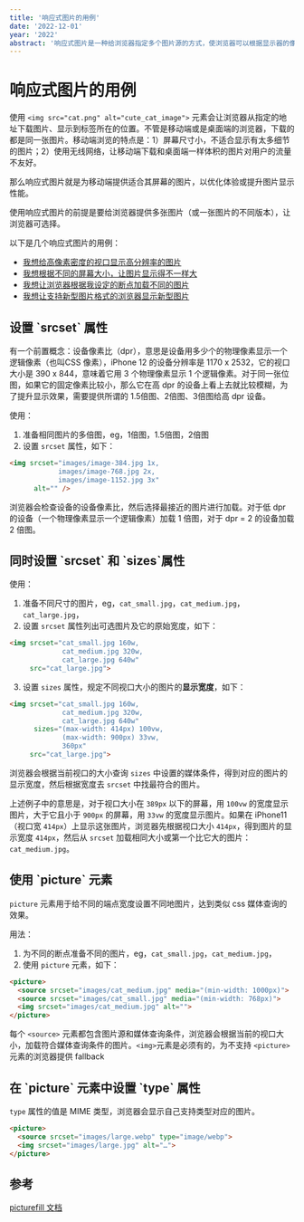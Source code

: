```yaml
---
title: '响应式图片的用例'
date: '2022-12-01'
year: '2022'
abstract: '响应式图片是一种给浏览器指定多个图片源的方式，使浏览器可以根据显示器的像素密度、页面中图片元素大小等条件加载合适的图片，达到降低带宽使用、提升浏览体验的效果'
---
```


# 响应式图片的用例

使用 `<img src="cat.png" alt="cute_cat_image">` 元素会让浏览器从指定的地址下载图片、显示到标签所在的位置。不管是移动端或是桌面端的浏览器，下载的都是同一张图片。移动端浏览的特点是：1）屏幕尺寸小，不适合显示有太多细节的图片；2）使用无线网络，让移动端下载和桌面端一样体积的图片对用户的流量不友好。

那么响应式图片就是为移动端提供适合其屏幕的图片，以优化体验或提升图片显示性能。

使用响应式图片的前提是要给浏览器提供多张图片（或一张图片的不同版本），让浏览器可选择。

以下是几个响应式图片的用例：

- <a href="#srcset">我想给高像素密度的视口显示高分辨率的图片</a>
- <a href="#srcset-sizes">我想根据不同的屏幕大小，让图片显示得不一样大</a>
- <a href="#picture">我想让浏览器根据我设定的断点加载不同的图片</a>
- <a href="#picture-type">我想让支持新型图片格式的浏览器显示新型图片</a>

<h2 id="srcset">设置 `srcset` 属性</h2>

有一个前置概念：设备像素比（dpr），意思是设备用多少个的物理像素显示一个逻辑像素（也叫CSS 像素），iPhone 12 的设备分辨率是 1170 x 2532，它的视口大小是 390 x 844，意味着它用 3 个物理像素显示 1 个逻辑像素。对于同一张位图，如果它的固定像素比较小，那么它在高 dpr 的设备上看上去就比较模糊，为了提升显示效果，需要提供所谓的 1.5倍图、2倍图、3倍图给高 dpr 设备。

使用：
  1. 准备相同图片的多倍图，eg，1倍图，1.5倍图，2倍图
  2. 设置 `srcset` 属性，如下：

```html
<img srcset="images/image-384.jpg 1x,
            images/image-768.jpg 2x,
            images/image-1152.jpg 3x"
      alt="" />
```

浏览器会检查设备的设备像素比，然后选择最接近的图片进行加载。对于低 dpr 的设备（一个物理像素显示一个逻辑像素）加载 1 倍图，对于 dpr = 2 的设备加载 2 倍图。

<h2 id="srcset-sizes">同时设置 `srcset` 和 `sizes`属性</h2>

使用：

1. 准备不同尺寸的图片，eg，`cat_small.jpg`，`cat_medium.jpg`，`cat_large.jpg`，
2. 设置 `srcset` 属性列出可选图片及它的原始宽度，如下：

```html
<img srcset="cat_small.jpg 160w,
             cat_medium.jpg 320w,
             cat_large.jpg 640w"
     src="cat_large.jpg">
```

3. 设置 `sizes` 属性，规定不同视口大小的图片的**显示宽度**，如下：

```html
<img srcset="cat_small.jpg 160w,
             cat_medium.jpg 320w,
             cat_large.jpg 640w"
      sizes="(max-width: 414px) 100vw,
             (max-width: 900px) 33vw,
             360px"
     src="cat_large.jpg">
```

浏览器会根据当前视口的大小查询 `sizes` 中设置的媒体条件，得到对应的图片的显示宽度，然后根据宽度去 `srcset` 中找最符合的图片。

上述例子中的意思是，对于视口大小在 `389px` 以下的屏幕，用 `100vw` 的宽度显示图片，大于它且小于 `900px` 的屏幕，用 `33vw` 的宽度显示图片。如果在 iPhone11（视口宽 `414px`）上显示这张图片，浏览器先根据视口大小 `414px`，得到图片的显示宽度 `414px`，然后从 `srcset` 加载相同大小或第一个比它大的图片：`cat_medium.jpg`。

<h2 id="picture">使用 `picture` 元素</h2>

`picture` 元素用于给不同的端点宽度设置不同地图片，达到类似 css 媒体查询的效果。

用法：

1. 为不同的断点准备不同的图片，eg，`cat_small.jpg`，`cat_medium.jpg`，
2. 使用 `picture` 元素，如下：

```html
<picture>
  <source srcset="images/cat_medium.jpg" media="(min-width: 1000px)">
  <source srcset="images/cat_small.jpg" media="(min-width: 768px)">
  <img srcset="images/cat_medium.jpg" alt="">
</picture>
```

每个 `<source>` 元素都包含图片源和媒体查询条件，浏览器会根据当前的视口大小，加载符合媒体查询条件的图片。`<img>`元素是必须有的，为不支持 `<picture>` 元素的浏览器提供 fallback

<h2 id="picture-type">在 `picture` 元素中设置 `type` 属性</h2>

`type` 属性的值是 MIME 类型，浏览器会显示自己支持类型对应的图片。

```html
<picture>
  <source srcset="images/large.webp" type="image/webp">
  <img srcset="images/large.jpg" alt="…">
</picture>
```

## 参考

[picturefill 文档](http://scottjehl.github.io/picturefill/)